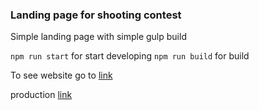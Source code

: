 ### Landing page for shooting contest

Simple landing page with simple gulp build

`npm run start` for start developing
`npm run build` for build

To see website go to [link](https://dihlofos.github.io/https://dihlofos.github.io/shooting-contest/build//build/)

production [link](https://shotgun.sport.moscow/)
